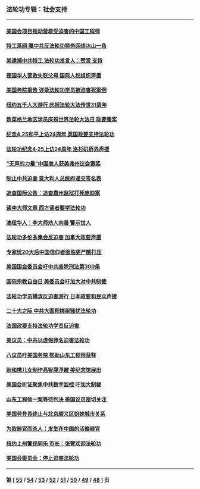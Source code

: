 ### 法轮功专辑：社会支持
---
#### [美国会项目推动营救受迫害的中国工程师](../../pages/nf4386/n14019887.md?06220430) 
#### [特工落网 曝中共反法轮功特务网络冰山一角](../../pages/nf4386/n14006412.md?06220430) 
#### [美逮捕中共特工 法轮功发言人：赞赏 支持](../../pages/nf4386/n14005107.md?06220430) 
#### [德国华人营救失联父母 国际人权组织声援](../../pages/nf4386/n14002019.md?06220430) 
#### [美国务院报告 详录法轮功学员被迫害死案例](../../pages/nf4386/n13997752.md?06220430) 
#### [纽约五千人大游行 庆祝法轮大法传世31周年](../../pages/nf4386/n13995110.md?06220430) 
#### [新英格兰地区学员庆祝世界法轮大法日 政要褒奖](../../pages/nf4386/n13990800.md?06220430) 
#### [纪念4.25和平上访24周年 英国政要支持法轮功](../../pages/nf4386/n13984057.md?06220430) 
#### [法轮功纪念4·25上访24周年 洛杉矶侨界声援](../../pages/nf4386/n13978796.md?06220430) 
#### [“无声的力量”中国商人获美弗州议会褒奖](../../pages/nf4386/n13941208.md?06220430) 
#### [制止中共迫害 意大利人总统府递交签名表](../../pages/nf4386/n13933726.md?06220430) 
#### [追查国际公告：追查嘉州监狱打死庞勋案](../../pages/nf4386/n13933461.md?06220430) 
#### [读李大师文章 西方读者要学法轮功](../../pages/nf4386/n13925142.md?06220430) 
#### [澳纽华人：李大师劝人向善 警示世人](../../pages/nf4386/n13924146.md?06220430) 
#### [法轮功多伦多集会反迫害 加拿大政要声援](../../pages/nf4386/n13881303.md?06220430) 
#### [专家忧20大后中国信仰者面临更严酷打压](../../pages/nf4386/n13874993.md?06220430) 
#### [美国国会委员会吁中共废除刑法第300条](../../pages/nf4386/n13868121.md?06220430) 
#### [国际宗教自由日 美委员会吁加大对中共制裁](../../pages/nf4386/n13855021.md?06220430) 
#### [法轮功学员横滨反迫害游行 日本政要和民众声援](../../pages/nf4386/n13847132.md?06220430) 
#### [二十大之际 中共大面积绑架骚扰法轮功](../../pages/nf4386/n13846381.md?06220430) 
#### [法国政要支持法轮功学员反迫害](../../pages/nf4386/n13841970.md?06220430) 
#### [美议员：中共以虚假罪名迫害法轮功](../../pages/nf4386/n13841083.md?06220430) 
#### [八议员吁美国务院 帮助山东工程师获释](../../pages/nf4386/n13836379.md?06220430) 
#### [耿和携儿女制作高智晟浮雕 美纪念馆展出](../../pages/nf4386/n13829624.md?06220430) 
#### [美国会听证聚焦中共数字监控 吁加大制裁](../../pages/nf4386/n13825083.md?06220430) 
#### [山东工程师一案等待判决 美国议员密切关注](../../pages/nf4386/n13815065.md?06220430) 
#### [美国劳登县终止与北京顺义区姐妹城市关系](../../pages/nf4386/n13811030.md?06220430) 
#### [为取器官而杀人：发生在中国的活摘器官](../../pages/nf4386/n13794731.md?06220430) 
#### [纽约上州警民同乐 市长：张臂欢迎法轮功](../../pages/nf4386/n13794375.md?06220430) 
#### [美国会委员会：停止迫害法轮功](../../pages/nf4386/n13788164.md?06220430) 

---
#### 第 [ [55](./55.md?06220430) / [54](./54.md?06220430) / [53](./53.md?06220430) / [52](./52.md?06220430) / [51](./51.md?06220430) / [50](./50.md?06220430) / [49](./49.md?06220430) / [48](./48.md?06220430) ] 页
